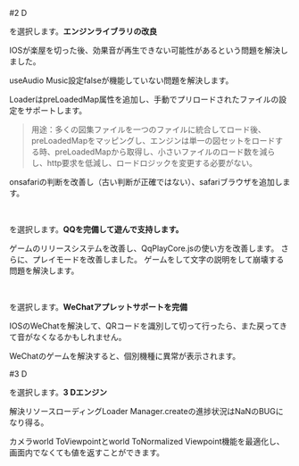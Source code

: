 #2 D

を選択します。**エンジンライブラリの改良**

IOSが楽屋を切った後、効果音が再生できない可能性があるという問題を解決しました。

useAudio Music設定falseが機能していない問題を解決します。

LoaderはpreLoadedMap属性を追加し、手動でプリロードされたファイルの設定をサポートします。

>用途：多くの図集ファイルを一つのファイルに統合してロード後、preLoadedMapをマッピングし、エンジンは単一の図セットをロードする時、preLoadedMapから取得し、小さいファイルのロード数を減らし、http要求を低減し、ロードロジックを変更する必要がない。

onsafariの判断を改善し（古い判断が正確ではない）、safariブラウザを追加します。

​

を選択します。**QQを完備して遊んで支持します。**

ゲームのリリースシステムを改善し、QqPlayCore.jsの使い方を改善します。
さらに、プレイモードを改善しました。
ゲームをして文字の説明をして崩壊する問題を解決します。

​

を選択します。**WeChatアプレットサポートを完備**

IOSのWeChatを解決して、QRコードを識別して切って行ったら、また戻ってきて音がなくなるかもしれません。

WeChatのゲームを解決すると、個別機種に異常が表示されます。




#3 D

を選択します。**3 Dエンジン**

解決リソースローディングLoader Manager.createの進捗状況はNaNのBUGになり得る。

カメラworld ToViewpointとworld ToNormalized Viewpoint機能を最適化し、画面内でなくても値を返すことができます。

